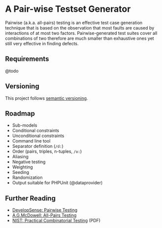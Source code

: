 # A Pair-wise Testset Generator

Pairwise (a.k.a. all-pairs) testing is an effective test case generation technique that is based on the observation
that most faults are caused by interactions of at most two factors. Pairwise-generated test suites cover all
combinations of two therefore are much smaller than exhaustive ones yet still very effective in finding defects.

## Requirements

@todo

## Versioning

This project follows [semantic versioning](http://semver.org).

## Roadmap

  - Sub-models
  - Conditional constraints
  - Unconditional constraints
  - Command line tool
  - Separator definition (`/d:`)
  - Order (pairs, triples, n-tuples, `/o:`)
  - Aliasing
  - Negative testing
  - Weighting
  - Seeding
  - Randomization
  - Output suitable for PHPUnit (@dataprovider)

## Further Reading

  - [DevelopSense: Pairwise Testing](http://www.developsense.com/pairwiseTesting.html)
  - [A.G.McDowell: All-Pairs Testing](http://www.mcdowella.demon.co.uk/allPairs.html)
  - [NIST: Practical Combinatorial Testing](http://csrc.nist.gov/groups/SNS/acts/documents/SP800-142-101006.pdf) (PDF)

